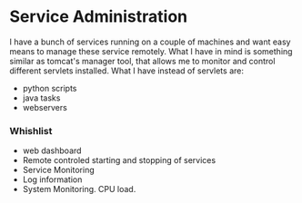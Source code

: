 # Service Administration

I have a bunch of services running on a couple of machines and want
easy means to manage these service remotely. What I have in mind
is something similar as tomcat's manager tool, that allows me
to monitor and control different servlets installed.
What I have instead of servlets are:
* python scripts
* java tasks
* webservers

### Whishlist
* web dashboard
* Remote controled starting and stopping of services
* Service Monitoring
* Log information
* System Monitoring. CPU load. 
